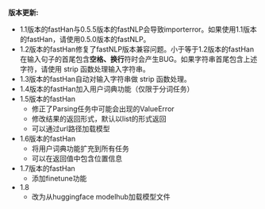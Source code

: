 **版本更新:**
- 1.1版本的fastHan与0.5.5版本的fastNLP会导致importerror。如果使用1.1版本的fastHan，请使用0.5.0版本的fastNLP。
- 1.2版本的fastHan修复了fastNLP版本兼容问题。小于等于1.2版本的fastHan在输入句子的首尾包含**空格、换行**符时会产生BUG。如果字符串首尾包含上述字符，请使用 strip 函数处理输入字符串。
- 1.3版本的fastHan自动对输入字符串做 strip 函数处理。
- 1.4版本的fastHan加入用户词典功能（仅限于分词任务）
- 1.5版本的fastHan
  - 修正了Parsing任务中可能会出现的ValueError
  - 修改结果的返回形式，默认以list的形式返回
  - 可以通过url路径加载模型
- 1.6版本的fastHan
  - 将用户词典功能扩充到所有任务
  - 可以在返回值中包含位置信息
- 1.7版本的fastHan
  - 添加finetune功能
- 1.8
  - 改为从huggingface modelhub加载模型文件